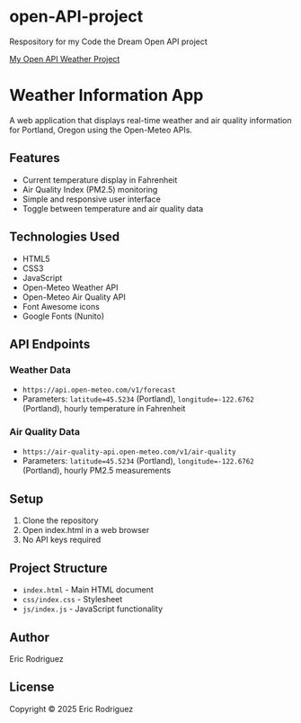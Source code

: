 # open-API-project
Respository for my Code the Dream Open API project

 [My Open API Weather Project](https://github.com/eric-m-rodriguez/open-API-project) 

# Weather Information App

A web application that displays real-time weather and air quality information for Portland, Oregon using the Open-Meteo APIs.

## Features

* Current temperature display in Fahrenheit
* Air Quality Index (PM2.5) monitoring
* Simple and responsive user interface
* Toggle between temperature and air quality data

## Technologies Used

* HTML5
* CSS3
* JavaScript
* Open-Meteo Weather API
* Open-Meteo Air Quality API
* Font Awesome icons
* Google Fonts (Nunito)

## API Endpoints

### Weather Data
* `https://api.open-meteo.com/v1/forecast`
* Parameters: `latitude=45.5234` (Portland), `longitude=-122.6762` (Portland), hourly temperature in Fahrenheit

### Air Quality Data
* `https://air-quality-api.open-meteo.com/v1/air-quality`
* Parameters: `latitude=45.5234` (Portland), `longitude=-122.6762` (Portland), hourly PM2.5 measurements

## Setup

1. Clone the repository
2. Open index.html in a web browser
3. No API keys required

## Project Structure

* `index.html` - Main HTML document
* `css/index.css` - Stylesheet
* `js/index.js` - JavaScript functionality

## Author

Eric Rodriguez

## License

Copyright © 2025 Eric Rodriguez